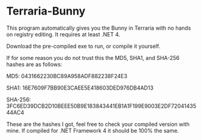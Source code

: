 # Terraria-Bunny
This program automatically gives you the Bunny in Terraria with no hands on registry editing. It requires at least .NET 4.

Download the pre-compiled exe to run, or compile it yourself.

If for some reason you do not trust this the MD5, SHA1, and SHA-256 hashes are as follows:

MD5: 0431662230BC89A958ADF882238F24E3

SHA1: 16E7609F7BB90E3CAEE5E418603DED976DB4AD13

SHA-256: 3FC6ED39DCB2D10BEEE50B9E183843441EB1A1F199E9003E2DF7204143544AC4

These are the hashes I got, feel free to check your compiled version with mine. If compiled for .NET Framework 4 it should be 100% the same.
